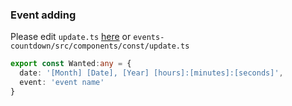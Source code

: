 ### Event adding
Please edit ``update.ts`` [here](https://github.com/MasterIceZ/events-countdown/blob/main/src/components/const/update.ts) or ``events-countdown/src/components/const/update.ts``
```typescript
export const Wanted:any = {
  date: '[Month] [Date], [Year] [hours]:[minutes]:[seconds]',
  event: 'event name'
}
```
